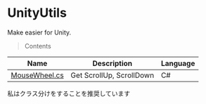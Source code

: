 # UnityUtils
Make easier for Unity.
> Contents

|Name| Description | Language |
|--|--|--|
| [MouseWheel.cs](https://github.com/sh-01/UnityUtils/blob/master/Utils/MouseWheel.cs) | Get ScrollUp, ScrollDown | C# |

私はクラス分けをすることを推奨しています
